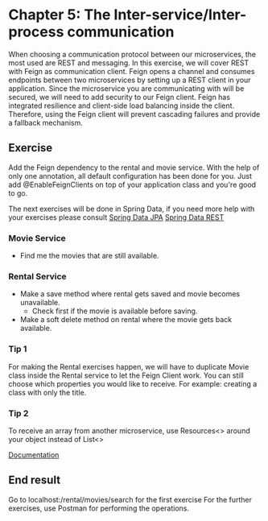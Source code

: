 # Chapter 5: The Inter-service/Inter-process communication 
When choosing a communication protocol between our microservices, the most used are REST and messaging. 
In this exercise, we will cover REST with Feign as communication client. 
Feign opens a channel and consumes endpoints between two microservices by setting up a REST client in your application.
Since the microservice you are communicating with will be secured, we will need to add security to our Feign client. 
Feign has integrated resilience and client-side load balancing inside the client.
Therefore, using the Feign client will prevent cascading failures and provide a fallback mechanism.

## Exercise 
Add the Feign dependency to the rental and movie service.
With the help of only one annotation, all default configuration has been done for you.
Just add @EnableFeignClients on top of your application class and you're good to go.

The next exercises will be done in Spring Data, if you need more help with your exercises please consult 
[Spring Data JPA](https://docs.spring.io/spring-data/jpa/docs/1.11.6.RELEASE/reference/html/)
[Spring Data REST](https://docs.spring.io/spring-data/rest/docs/current/reference/html/)

### Movie Service
* Find me the movies that are still available.
### Rental Service
* Make a save method where rental gets saved and movie becomes unavailable.
  * Check first if the movie is available before saving.
* Make a soft delete method on rental where the movie gets back available.

### Tip 1
For making the Rental exercises happen, we will have to duplicate Movie class inside the Rental service to let the Feign Client work.
You can still choose which properties you would like to receive.
For example: creating a class with only the title.

### Tip 2
To receive an array from another microservice, use Resources<> around your object instead of List<>


[Documentation](http://projects.spring.io/spring-cloud/spring-cloud.html#spring-cloud-feign)

## End result
Go to localhost:<port zuul>/rental/movies/search for the first exercise
For the further exercises, use Postman for performing the operations.


